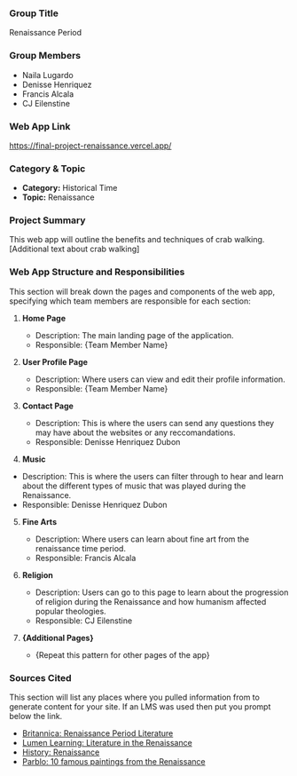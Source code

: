 ### Group Title

Renaissance Period

### Group Members

- Naila Lugardo
- Denisse Henriquez
- Francis Alcala
- CJ Eilenstine

### Web App Link

https://final-project-renaissance.vercel.app/

### Category & Topic

- **Category:** Historical Time
- **Topic:** Renaissance

### Project Summary

This web app will outline the benefits and techniques of crab walking. [Additional text about crab walking]

### Web App Structure and Responsibilities

This section will break down the pages and components of the web app, specifying which team members are responsible for each section:

1. **Home Page**

   - Description: The main landing page of the application.
   - Responsible: {Team Member Name}

2. **User Profile Page**

   - Description: Where users can view and edit their profile information.
   - Responsible: {Team Member Name}

3. **Contact Page**

   - Description: This is where the users can send any questions they may have about the websites or any reccomandations.
   - Responsible: Denisse Henriquez Dubon

4. **Music**

- Description: This is where the users can filter through to hear and learn about the different types of music that was played during the Renaissance.
- Responsible: Denisse Henriquez Dubon

5. **Fine Arts**

   - Description: Where users can learn about fine art from the renaissance time period.
   - Responsible: Francis Alcala

6. **Religion**

   - Description: Users can go to this page to learn about the progression of religion during the Renaissance and how humanism affected popular theologies.
   - Responsible: CJ Eilenstine

7. **{Additional Pages}**
   - {Repeat this pattern for other pages of the app}

### Sources Cited

This section will list any places where you pulled information from to generate content for your site. If an LMS was used then put you prompt below the link.

- [Britannica: Renaissance Period Literature ](https://www.britannica.com/art/English-literature/The-Renaissance-period-1550-1660)
- [Lumen Learning: Literature in the Renaissance](https://courses.lumenlearning.com/suny-fmcc-boundless-worldhistory/chapter/literature-in-the-renaissance/)
- [History: Renaissance](https://www.history.com/topics/renaissance/renaissance)
- [Parblo: 10 famous paintings from the Renaissance](https://www.parblo.com/blogs/guides/10-most-famous-paintings-of-the-renaissance)
